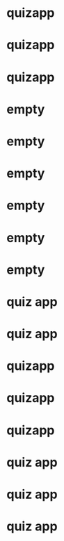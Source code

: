 # quizapp
# quizapp
# quizapp
# empty
# empty
# empty
# empty
# empty
# empty
# quiz app
# quiz app
# quizapp
# quizapp
# quizapp
# quiz app
# quiz app
# quiz app
